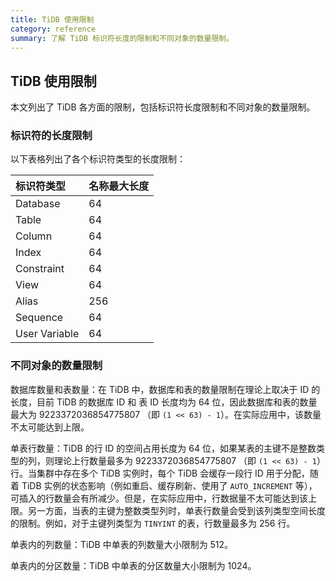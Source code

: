 ```yaml
---
title: TiDB 使用限制
category: reference
summary: 了解 TiDB 标识符长度的限制和不同对象的数量限制。
---
```


## TiDB 使用限制

本文列出了 TiDB 各方面的限制，包括标识符长度限制和不同对象的数量限制。

### 标识符的长度限制

以下表格列出了各个标识符类型的长度限制：

| 标识符类型 | 名称最大长度 |
| :------- | :------ |
| Database | 64 |
| Table | 64 |
| Column | 64 |
| Index | 64 |
| Constraint | 64 |
| View | 64 |
| Alias | 256 |
| Sequence | 64 |
| User Variable | 64 |

### 不同对象的数量限制

数据库数量和表数量：在 TiDB 中，数据库和表的数量限制在理论上取决于 ID 的长度，目前 TiDB 的数据库 ID 和 表 ID 长度均为 64 位，因此数据库和表的数量最大为 9223372036854775807 （即 `(1 << 63) - 1`）。在实际应用中，该数量不太可能达到上限。

单表行数量：TiDB 的行 ID 的空间占用长度为 64 位，如果某表的主键不是整数类型的列，则理论上行数量最多为 9223372036854775807 （即 `(1 << 63) - 1`）行。当集群中存在多个 TiDB 实例时，每个 TiDB 会缓存一段行 ID 用于分配，随着 TiDB 实例的状态影响（例如重启、缓存刷新、使用了 `AUTO_INCREMENT` 等），可插入的行数量会有所减少。但是，在实际应用中，行数据量不太可能达到该上限。另一方面，当表的主键为整数类型列时，单表行数量会受到该列类型空间长度的限制。例如，对于主键列类型为 `TINYINT` 的表，行数量最多为 256 行。

单表内的列数量：TiDB 中单表的列数量大小限制为 512。

单表内的分区数量：TiDB 中单表的分区数量大小限制为 1024。
